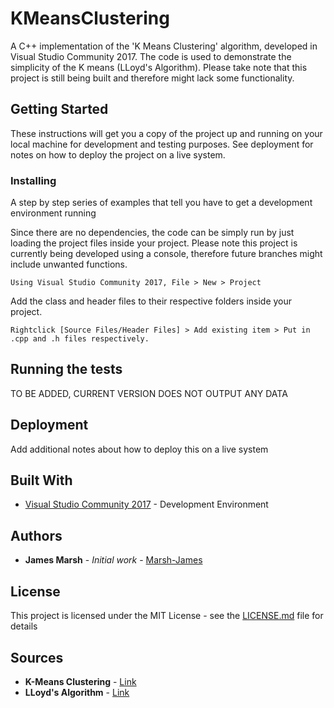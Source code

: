 
# KMeansClustering 
A C++ implementation of the 'K Means Clustering' algorithm, developed in Visual Studio Community 2017. The code is used to demonstrate the simplicity of the K means (LLoyd's Algorithm). Please take note that this project is still being built and therefore might lack some functionality.
 
## Getting Started 
 
These instructions will get you a copy of the project up and running on your local machine for development and testing purposes. See deployment for notes on how to deploy the project on a live system. 
 
### Installing 
 
A step by step series of examples that tell you have to get a development environment running 
 
Since there are no dependencies, the code can be simply run by just loading the project files inside your project. Please note this project is currently being developed using a console, therefore future branches might include unwanted functions. 
 
``` 
Using Visual Studio Community 2017, File > New > Project  
``` 
Add the class and header files to their respective folders inside your project.  
``` 
Rightclick [Source Files/Header Files] > Add existing item > Put in .cpp and .h files respectively. 
``` 
 
## Running the tests 
 
TO BE ADDED, CURRENT VERSION DOES NOT OUTPUT ANY DATA 
 
## Deployment 
 
Add additional notes about how to deploy this on a live system 
 
## Built With 
 
* [Visual Studio Community 2017](https://www.visualstudio.com/) - Development Environment 
 
## Authors 
 
* **James Marsh** - *Initial work* - [Marsh-James](https://github.com/Marsh-James) 
 
## License 
 
This project is licensed under the MIT License - see the [LICENSE.md](LICENSE.md) file for details 

## Sources

* **K-Means Clustering** - [Link](https://en.wikipedia.org/wiki/K-means_clustering)
* **LLoyd's Algorithm** - [Link](https://en.wikipedia.org/wiki/Lloyd%27s_algorithm) 
 
